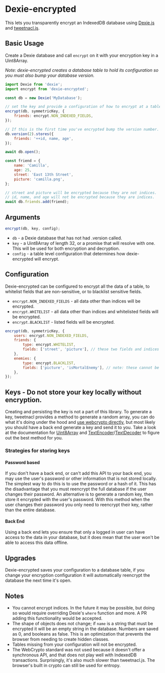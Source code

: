 # Dexie-encrypted

This lets you transparently encrypt an IndexedDB database using [Dexie.js](https://dexie.org/) and [tweetnacl.js](https://tweetnacl.js.org).

## Basic Usage

Create a Dexie database and call `encrypt` on it with your encryption key in a Uint8Array.

_Note: dexie-encrypted creates a database table to hold its configuration so you must also bump your database version._

```javascript
import Dexie from 'dexie';
import encrypt from 'dexie-encrypted';

const db = new Dexie('MyDatabase');

// set the key and provide a configuration of how to encrypt at a table level.
encrypt(db, symmetricKey, {
    friends: encrypt.NON_INDEXED_FIELDS,
});

// If this is the first time you've encrypted bump the version number.
db.version(2).stores({
    friends: '++id, name, age',
});

await db.open();

const friend = {
    name: 'Camilla',
    age: 25,
    street: 'East 13th Street',
    picture: 'camilla.png',
};

// street and picture will be encrypted because they are not indices.
// id, name, and age will not be encrypted because they are indices.
await db.friends.add(friend);
```

## Arguments

```javascript
encrypt(db, key, config);
```

-   `db` - a Dexie database that has not had .version called.
-   `key` - a Uint8Array of length 32, or a promise that will resolve with one. This will be used for both encryption and decryption.
-   `config` - a table level configuration that determines how dexie-encrypted will encrypt.

## Configuration

Dexie-encrypted can be configured to encrypt all the data of a table, to whitelist fields that are non-sensitive, or to blacklist sensitive fields.

-   `encrypt.NON_INDEXED_FIELDS` - all data other than indices will be encrypted.
-   `encrypt.WHITELIST` - all data other than indices and whitelisted fields will be encrypted.
-   `encrypt.BLACKLIST` - listed fields will be encrypted.

```javascript
encrypt(db, symmetricKey, {
    users: encrypt.NON_INDEXED_FIELDS,
    friends: {
        type: encrypt.WHITELIST,
        fields: ['street', 'picture'], // these two fields and indices will be plain text
    },
    enemies: {
        type: encrypt.BLACKLIST,
        fields: ['picture', 'isMortalEnemy'], // note: these cannot be indices
    },
});
```

## Keys - Do not store your key locally without encryption.

Creating and persisting the key is not a part of this library. To generate a key, tweetnacl provides a method to generate a random array, you can do what it's doing under the hood and [use webcrypto directly](https://developer.mozilla.org/en-US/docs/Web/API/Crypto/getRandomValues), but most likely you should have a back end generate a key and send it to you. Take a look at the documentation for [Uint8Array](https://developer.mozilla.org/en-US/docs/Web/JavaScript/Reference/Global_Objects/Uint8Array) and [TextEncoder](https://developer.mozilla.org/en-US/docs/Web/API/TextEncoder)/[TextDecoder](https://developer.mozilla.org/en-US/docs/Web/API/TextDecoder) to figure out the best method for you.

### Strategies for storing keys

#### Password based

If you don't have a back end, or can't add this API to your back end, you may use the user's password or other information that is not stored locally. The simplest way to do this is to use the password or a hash of it. This has the disadvantage that you must reencrypt the full database if the user changes their password. An alternative is to generate a random key, then store it encrypted with the user's password. With this method when the user changes their password you only need to reencrypt their key, rather than the entire database.

#### Back End

Using a back end lets you ensure that only a logged in user can have access to the data in your database, but it does mean that the user won't be able to access this data offline.

## Upgrades

Dexie-encrypted saves your configuration to a database table, if you change your encryption configuration it will automatically reencrypt the database the next time it's open.

## Notes

-   You cannot encrypt indices. In the future it may be possible, but doing so would require overriding Dexie's `where` function and more. A PR adding this functionality would be accepted.
-   The shape of objects does not change; if `name` is a string that must be encrypted it will be an empty string in the database. Numbers are saved as 0, and booleans as false. This is an optimization that prevents the browser from needing to create hidden classes.
-   Tables missing from your configuration will not be encrypted.
-   The WebCrypto standard was not used because it doesn't offer a synchronous API, and that does not play well with IndexedDB transactions. Surprisingly, it's also much slower than tweetnacl.js. The browser's built in crypto can still be used for entropy.
